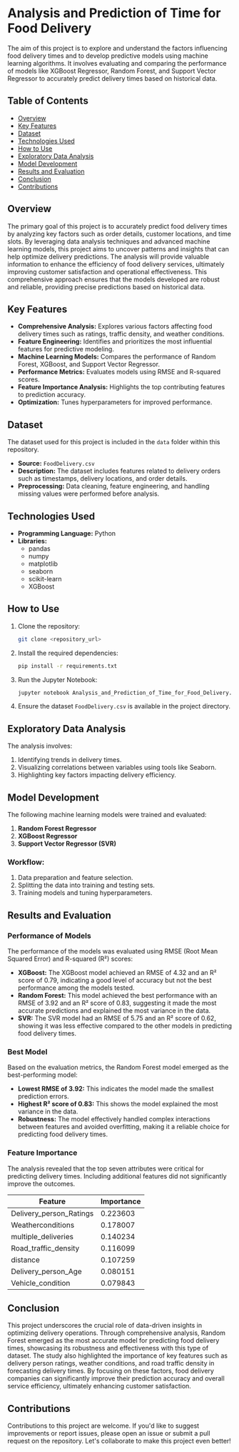 # Analysis and Prediction of Time for Food Delivery

The aim of this project is to explore and understand the factors influencing food delivery times and to develop predictive models using machine learning algorithms. It involves evaluating and comparing the performance of models like XGBoost Regressor, Random Forest, and Support Vector Regressor to accurately predict delivery times based on historical data.
## Table of Contents

- [Overview](#overview)
- [Key Features](#key-features)
- [Dataset](#dataset)
- [Technologies Used](#technologies-used)
- [How to Use](#how-to-use)
- [Exploratory Data Analysis](#exploratory-data-analysis)
- [Model Development](#model-development)
- [Results and Evaluation](#results-and-evaluation)
- [Conclusion](#conclusion)
- [Contributions](#contributions)

## Overview

The primary goal of this project is to accurately predict food delivery times by analyzing key factors such as order details, customer locations, and time slots. By leveraging data analysis techniques and advanced machine learning models, this project aims to uncover patterns and insights that can help optimize delivery predictions. The analysis will provide valuable information to enhance the efficiency of food delivery services, ultimately improving customer satisfaction and operational effectiveness. This comprehensive approach ensures that the models developed are robust and reliable, providing precise predictions based on historical data.

## Key Features

- **Comprehensive Analysis:** Explores various factors affecting food delivery times such as ratings, traffic density, and weather conditions.
- **Feature Engineering:** Identifies and prioritizes the most influential features for predictive modeling.
- **Machine Learning Models:** Compares the performance of Random Forest, XGBoost, and Support Vector Regressor.
- **Performance Metrics:** Evaluates models using RMSE and R-squared scores.
- **Feature Importance Analysis:** Highlights the top contributing features to prediction accuracy.
- **Optimization:** Tunes hyperparameters for improved performance.

## Dataset
The dataset used for this project is included in the `data` folder within this repository.
- **Source:** `FoodDelivery.csv`
- **Description:** The dataset includes features related to delivery orders such as timestamps, delivery locations, and order details.
- **Preprocessing:** Data cleaning, feature engineering, and handling missing values were performed before analysis.

## Technologies Used

- **Programming Language:** Python
- **Libraries:**
  - pandas
  - numpy
  - matplotlib
  - seaborn
  - scikit-learn
  - XGBoost
## How to Use

1. Clone the repository:
   ```bash
   git clone <repository_url>
   ```

2. Install the required dependencies:
   ```bash
   pip install -r requirements.txt
   ```

3. Run the Jupyter Notebook:
   ```bash
   jupyter notebook Analysis_and_Prediction_of_Time_for_Food_Delivery.ipynb
   ```

4. Ensure the dataset `FoodDelivery.csv` is available in the project directory.

## Exploratory Data Analysis

The analysis involves:

1. Identifying trends in delivery times.
2. Visualizing correlations between variables using tools like Seaborn.
3. Highlighting key factors impacting delivery efficiency.

## Model Development

The following machine learning models were trained and evaluated:

1. **Random Forest Regressor**
2. **XGBoost Regressor**
3. **Support Vector Regressor (SVR)**

### Workflow:

1. Data preparation and feature selection.
2. Splitting the data into training and testing sets.
3. Training models and tuning hyperparameters.

## Results and Evaluation

### Performance of Models
The performance of the models was evaluated using RMSE (Root Mean Squared Error) and R-squared (R²) scores:
- **XGBoost:** The XGBoost model achieved an RMSE of 4.32 and an R² score of 0.79, indicating a good level of accuracy but not the best performance among the models tested.
- **Random Forest:** This model achieved the best performance with an RMSE of 3.92 and an R² score of 0.83, suggesting it made the most accurate predictions and explained the most variance in the data.
- **SVR:** The SVR model had an RMSE of 5.75 and an R² score of 0.62, showing it was less effective compared to the other models in predicting food delivery times.

### Best Model
Based on the evaluation metrics, the Random Forest model emerged as the best-performing model:
- **Lowest RMSE of 3.92:** This indicates the model made the smallest prediction errors.
- **Highest R² score of 0.83:** This shows the model explained the most variance in the data.
- **Robustness:** The model effectively handled complex interactions between features and avoided overfitting, making it a reliable choice for predicting food delivery times.

### Feature Importance

The analysis revealed that the top seven attributes were critical for predicting delivery times. Including additional features did not significantly improve the outcomes.

| Feature                   | Importance |
|---------------------------|------------|
| Delivery_person_Ratings  | 0.223603   |
| Weatherconditions        | 0.178007   |
| multiple_deliveries      | 0.140234   |
| Road_traffic_density     | 0.116099   |
| distance                 | 0.107259   |
| Delivery_person_Age      | 0.080151   |
| Vehicle_condition        | 0.079843   |

## Conclusion

This project underscores the crucial role of data-driven insights in optimizing delivery operations. Through comprehensive analysis, Random Forest emerged as the most accurate model for predicting food delivery times, showcasing its robustness and effectiveness with this type of dataset. The study also highlighted the importance of key features such as delivery person ratings, weather conditions, and road traffic density in forecasting delivery times. By focusing on these factors, food delivery companies can significantly improve their prediction accuracy and overall service efficiency, ultimately enhancing customer satisfaction.

## Contributions

Contributions to this project are welcome. If you'd like to suggest improvements or report issues, please open an issue or submit a pull request on the repository. Let's collaborate to make this project even better!





